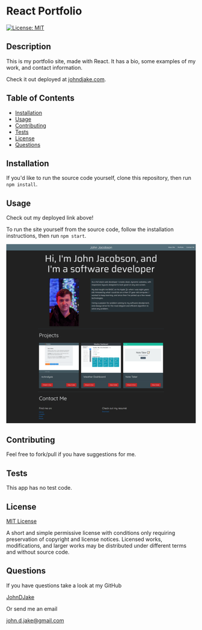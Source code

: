 # React Portfolio

[![License: MIT](https://img.shields.io/badge/License-MIT-yellow.svg)](https://opensource.org/licenses/MIT)

## Description

This is my portfolio site, made with React. It has a bio, some examples of my work, and contact information.

Check it out deployed at [johndjake.com](https://johndjake.com).



## Table of Contents

* [Installation](#installation)
* [Usage](#usage)
* [Contributing](#contributing)
* [Tests](#tests)
* [License](#license)
* [Questions](#questions)


## Installation

If you'd like to run the source code yourself, clone this repository, then run `npm install`.



## Usage

Check out my deployed link above!

To run the site yourself from the source code, follow the installation instructions, then run `npm start`.

![Screenshot of the webpage](public/assets/images/screenshot.png)



## Contributing

Feel free to fork/pull if you have suggestions for me.



## Tests

This app has no test code.



## License

[MIT License](https://opensource.org/licenses/MIT)

A short and simple permissive license with conditions only requiring preservation of copyright and license notices. Licensed works, modifications, and larger works may be distributed under different terms and without source code.


## Questions

If you have questions take a look at my GitHub

[JohnDJake](https://github.com/JohnDJake)

Or send me an email

[john.d.jake@gmail.com](mailto:john.d.jake@gmail.com)

